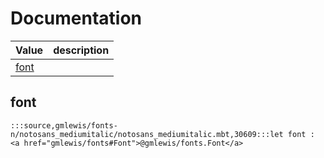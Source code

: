 # Documentation
|Value|description|
|---|---|
|[font](#font)||

## font

```moonbit
:::source,gmlewis/fonts-n/notosans_mediumitalic/notosans_mediumitalic.mbt,30609:::let font : <a href="gmlewis/fonts#Font">@gmlewis/fonts.Font</a>
```

